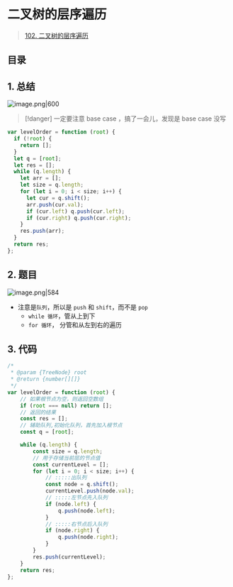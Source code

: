 
# 二叉树的层序遍历



> [102. 二叉树的层序遍历](https://leetcode.cn/problems/binary-tree-level-order-traversal/)


## 目录
<!-- toc -->
 ## 1. 总结 

![image.png|600](https://832-1310531898.cos.ap-beijing.myqcloud.com/e80c234bde21ae68b50486fcd25f1061.png)


> [!danger]
> 一定要注意 base case ，搞了一会儿，发现是 base case 没写

```javascript hl:2
var levelOrder = function (root) {
  if (!root) {
    return [];
  }
  let q = [root];
  let res = [];
  while (q.length) {
    let arr = [];
    let size = q.length;
    for (let i = 0; i < size; i++) {
      let cur = q.shift();
      arr.push(cur.val);
      if (cur.left) q.push(cur.left);
      if (cur.right) q.push(cur.right);
    }
    res.push(arr);
  }
  return res;
};

```

## 2. 题目

![image.png|584](https://832-1310531898.cos.ap-beijing.myqcloud.com/dd5bac7e1d5221a13ccb0336ce2d97d4.png)

- 注意是`队列`，所以是 `push` 和 `shift`，而不是 `pop` 
	- `while 循环`，管从上到下
	- `for 循环`， 分管和从左到右的遍历

## 3. 代码

```javascript
/*
 * @param {TreeNode} root
 * @return {number[][]}
 */
var levelOrder = function (root) {
    // 如果根节点为空，则返回空数组
    if (root === null) return [];
    // 返回的结果
    const res = [];
    // 辅助队列,初始化队列，首先加入根节点
    const q = [root];

    while (q.length) {
        const size = q.length;
        // 用于存储当前层的节点值
        const currentLevel = [];
        for (let i = 0; i < size; i++) {
            // :::::出队列
            const node = q.shift();
            currentLevel.push(node.val);
            // :::::左节点先入队列
            if (node.left) {
                q.push(node.left);
            }
            // :::::右节点后入队列
            if (node.right) {
                q.push(node.right);
            }
        }
        res.push(currentLevel);
    }
    return res;
};

```
